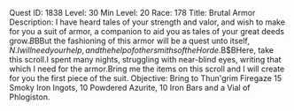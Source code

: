 Quest ID: 1838
Level: 30
Min Level: 20
Race: 178
Title: Brutal Armor
Description: I have heard tales of your strength and valor, and wish to make for you a suit of armor, a companion to aid you as tales of your great deeds grow.$B$BBut the fashioning of this armor will be a quest unto itself, $N.I will need your help, and the help of other smiths of the Horde.$B$BHere, take this scroll.I spent many nights, struggling with near-blind eyes, writing that which I need for the armor.Bring me the items on this scroll and I will create for you the first piece of the suit.
Objective: Bring to Thun'grim Firegaze 15 Smoky Iron Ingots, 10 Powdered Azurite, 10 Iron Bars and a Vial of Phlogiston.
